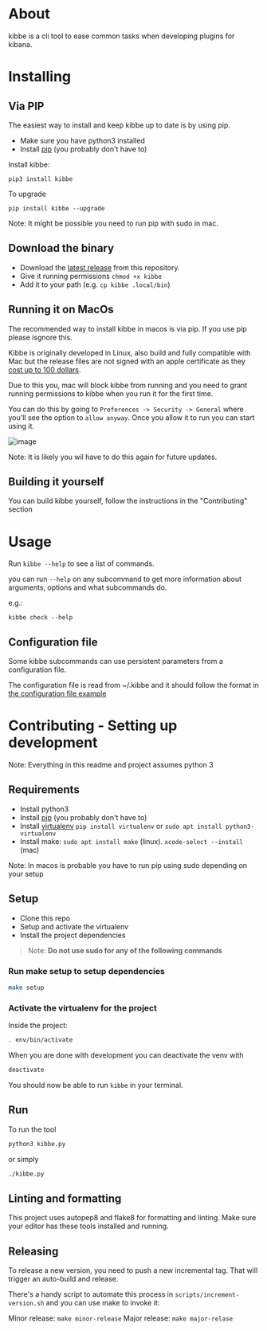 # About
kibbe is a cli tool to ease common tasks when developing plugins for kibana.

# Installing

## Via PIP

The easiest way to install and keep kibbe up to date is by using pip.

- Make sure you have python3 installed
- Install [pip](https://pip.pypa.io/en/stable/installing/) (you probably don't have to)

Install kibbe:

`pip3 install kibbe`

To upgrade

`pip install kibbe --upgrade`

Note: It might be possible you need to run pip with sudo in mac.


## Download the binary

- Download the [latest release](https://github.com/academo/kibbe/releases) from this repository.
- Give it running permissions `chmod +x kibbe`
- Add it to your path (e.g. `cp kibbe .local/bin`)

## Running it on MacOs

The recommended way to install kibbe in macos is via pip. If you use pip please isgnore this.

Kibbe is originally developed in Linux, also build and fully compatible with Mac but the release files are not signed with an apple certificate as they [cost up to 100 dollars](https://developer.apple.com/support/compare-memberships/).

Due to this you, mac will block kibbe from running and you need to grant running permissions to kibbe when you run it for the first time.

You can do this by going to `Preferences -> Security -> General` where you'll see the option to `allow anyway`. Once you allow it to run you can start using it.

![image](https://user-images.githubusercontent.com/227916/125635023-38bd54c9-5105-4301-95b2-55c259378812.png)

Note: It is likely you wil have to do this again for future updates.

## Building it yourself

You can build kibbe yourself, follow the instructions in the "Contributing" section

# Usage

Run `kibbe --help` to see a list of commands.

you can run `--help` on any subcommand to get more information about arguments, options and what subcommands do.

e.g.:

`kibbe check --help`

## Configuration file

Some kibbe subcommands can use persistent parameters from a configuration file.

The configuration file is read from ~/.kibbe and it should follow the format in [the configuration file example](https://github.com/academo/kibbe/blob/master/kibbe-conf-example)

# Contributing - Setting up development

Note: Everything in this readme and project assumes python 3

## Requirements

- Install python3
- Install [pip](https://pip.pypa.io/en/stable/installing/) (you probably don't have to)
- Install [virtualenv](https://virtualenv.pypa.io/en/latest/installation.html) `pip install virtualenv` or `sudo apt install python3-virtualenv`
- Install make: `sudo apt install make` (linux). `xcode-select --install` (mac)

Note: In macos is probable you have to run pip using sudo depending on your setup

## Setup

- Clone this repo
- Setup and activate the virtualenv
- Install the project dependencies

> Note: **Do not use sudo for any of the following commands**

### Run make setup to setup dependencies
```bash
make setup
```

### Activate the virtualenv for the project

Inside the project:

```bash
. env/bin/activate
```

When you are done with development you can deactivate the venv with 

```bash
deactivate
```

You should now be able to run `kibbe` in your terminal.


## Run

To run the tool

```bash
python3 kibbe.py
```

or simply

```bash
./kibbe.py
```

## Linting and formatting

This project uses autopep8 and flake8 for formatting and linting. Make sure your editor has these tools installed and running.

## Releasing

To release a new version, you need to push a new incremental tag. That will trigger an auto-build and release.

There's a handy script to automate this process in `scripts/increment-version.sh` and you can use make to invoke it:

Minor release: `make minor-release`
Major release: `make major-relase`
